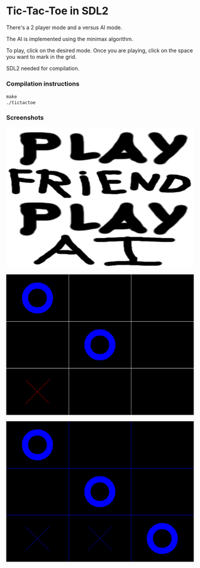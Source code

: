 # Tic-Tac-Toe in SDL2

There's a 2 player mode and a versus AI mode.

The AI is implemented using the minimax algorithm. 

To play, click on the desired mode. Once you are playing, click on the space you want to mark in the grid. 

SDL2 needed for compilation.

### Compilation instructions
```
make
./tictactoe
```

### Screenshots
![Image1](doc/1.png "Menu")

![Image2](doc/2.png "Game")

![Image3](doc/3.png "Menu")